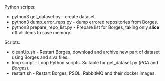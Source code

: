 Python scripts:

- python3 get_dataset.py - create dataset.
- python3 dump_error_reps.py - dump errored repositories from Borges.
- python3 prepare_repo_list.py - Prepare list for Borges, taking only __slice__ off all items to save memory.

Scripts:

- cleanUp.sh - Restart Borges, download and archive new part of dataset using Borges and siva files.
- loop script - Loop Python scripts. Suitable for get_dataset.py (*PGA* and *Borges*).
- restart.sh - Restart Borges, PSQL, RabbitMQ and their docker images.

